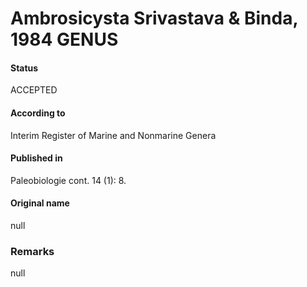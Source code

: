 Ambrosicysta Srivastava & Binda, 1984 GENUS
=======

#### Status
ACCEPTED

#### According to
Interim Register of Marine and Nonmarine Genera

#### Published in
Paleobiologie cont. 14 (1): 8.

#### Original name
null

### Remarks
null